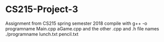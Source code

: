 # CS215-Project-3
Assignment from CS215 spring semester 2018
compile with g++ -o programname Main.cpp aGame.cpp and the other .cpp and .h file names
./programname lunch.txt pencil.txt
